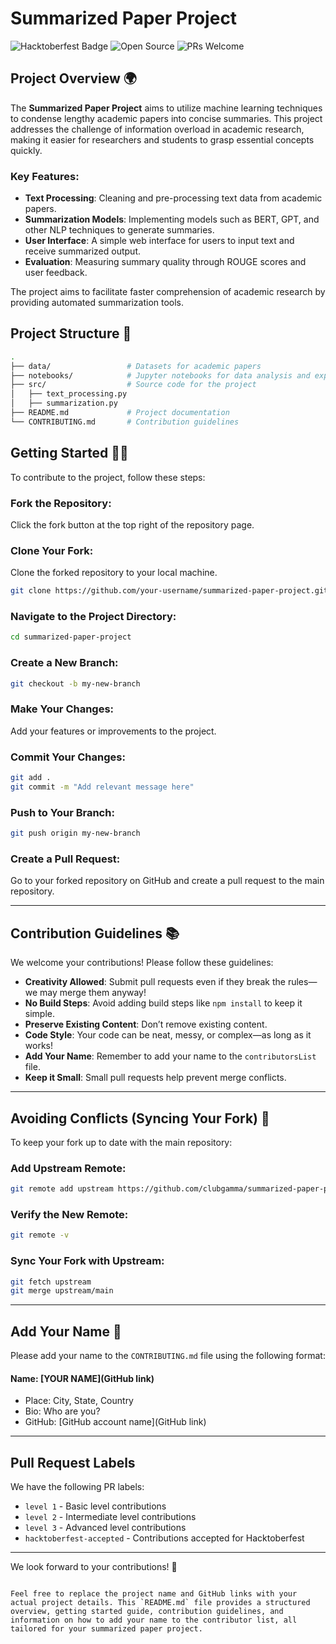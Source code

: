 # Summarized Paper Project

![Hacktoberfest Badge](https://img.shields.io/badge/Hacktoberfest-2024-blueviolet)
![Open Source](https://img.shields.io/badge/Open%20Source-Contributions%20Welcome-brightgreen)
![PRs Welcome](https://img.shields.io/badge/PRs-welcome-green)

## Project Overview 🌍

The **Summarized Paper Project** aims to utilize machine learning techniques to condense lengthy academic papers into concise summaries. This project addresses the challenge of information overload in academic research, making it easier for researchers and students to grasp essential concepts quickly.

### Key Features:

- **Text Processing**: Cleaning and pre-processing text data from academic papers.
- **Summarization Models**: Implementing models such as BERT, GPT, and other NLP techniques to generate summaries.
- **User Interface**: A simple web interface for users to input text and receive summarized output.
- **Evaluation**: Measuring summary quality through ROUGE scores and user feedback.

The project aims to facilitate faster comprehension of academic research by providing automated summarization tools.


## Project Structure 📁

```bash
.
├── data/                 # Datasets for academic papers
├── notebooks/            # Jupyter notebooks for data analysis and experimentation
├── src/                  # Source code for the project
│   ├── text_processing.py
│   ├── summarization.py
├── README.md             # Project documentation
└── CONTRIBUTING.md       # Contribution guidelines
```

## Getting Started 🤗🚀

To contribute to the project, follow these steps:

### Fork the Repository:

Click the fork button at the top right of the repository page.

### Clone Your Fork:

Clone the forked repository to your local machine.

```bash
git clone https://github.com/your-username/summarized-paper-project.git
```

### Navigate to the Project Directory:

```bash
cd summarized-paper-project
```

### Create a New Branch:

```bash
git checkout -b my-new-branch
```

### Make Your Changes:

Add your features or improvements to the project.

### Commit Your Changes:

```bash
git add .
git commit -m "Add relevant message here"
```

### Push to Your Branch:

```bash
git push origin my-new-branch
```

### Create a Pull Request:

Go to your forked repository on GitHub and create a pull request to the main repository.

---

## Contribution Guidelines 📚

We welcome your contributions! Please follow these guidelines:

- **Creativity Allowed**: Submit pull requests even if they break the rules—we may merge them anyway!
- **No Build Steps**: Avoid adding build steps like `npm install` to keep it simple.
- **Preserve Existing Content**: Don’t remove existing content.
- **Code Style**: Your code can be neat, messy, or complex—as long as it works!
- **Add Your Name**: Remember to add your name to the `contributorsList` file.
- **Keep it Small**: Small pull requests help prevent merge conflicts.

---

## Avoiding Conflicts (Syncing Your Fork) 🔄

To keep your fork up to date with the main repository:

### Add Upstream Remote:

```bash
git remote add upstream https://github.com/clubgamma/summarized-paper-project.git
```

### Verify the New Remote:

```bash
git remote -v
```

### Sync Your Fork with Upstream:

```bash
git fetch upstream
git merge upstream/main
```

---

## Add Your Name 🌟

Please add your name to the `CONTRIBUTING.md` file using the following format:

#### Name: [YOUR NAME](GitHub link)
- Place: City, State, Country
- Bio: Who are you?
- GitHub: [GitHub account name](GitHub link)

---

## Pull Request Labels

We have the following PR labels:

- `level 1` - Basic level contributions
- `level 2` - Intermediate level contributions
- `level 3` - Advanced level contributions
- `hacktoberfest-accepted` - Contributions accepted for Hacktoberfest

---

We look forward to your contributions! 🎉
```

Feel free to replace the project name and GitHub links with your actual project details. This `README.md` file provides a structured overview, getting started guide, contribution guidelines, and information on how to add your name to the contributor list, all tailored for your summarized paper project.

